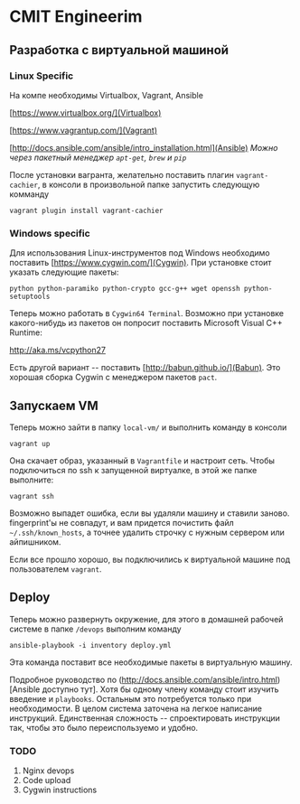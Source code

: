 # CMIT Engineerim 

## Разработка с виртуальной машиной


### Linux Specific

На компе необходимы Virtualbox, Vagrant, Ansible

[https://www.virtualbox.org/](Virtualbox)

[https://www.vagrantup.com/](Vagrant)

[http://docs.ansible.com/ansible/intro_installation.html](Ansible)
_Можно через пакетный менеджер `apt-get`, `brew` и `pip`_

После установки вагранта, желательно поставить плагин `vagrant-cachier`,
в консоли в произвольной папке запустить следующую комманду
```
vagrant plugin install vagrant-cachier
```

### Windows specific

Для использования Linux-инструментов под Windows необходимо поставить [https://www.cygwin.com/](Cygwin).
При установке стоит указать следующие пакеты:
```
python python-paramiko python-crypto gcc-g++ wget openssh python-setuptools
```

Теперь можно работать в `Cygwin64 Terminal`.
Возможно при установке какого-нибудь из пакетов он попросит поставить Microsoft Visual C++ Runtime:

http://aka.ms/vcpython27


Есть другой вариант -- поставить [http://babun.github.io/](Babun). Это хорошая сборка Cygwin с менеджером пакетов `pact`.






## Запускаем VM

Теперь можно зайти в папку `local-vm/` и выполнить команду в консоли
```
vagrant up
```

Она скачает образ, указанный в `Vagrantfile` и настроит сеть. 
Чтобы подключиться по ssh к запущенной виртуалке, в этой же папке выполните: 
```
vagrant ssh
```

Возможно выпадет ошибка, если вы удаляли машину и ставили заново. 
fingerprint'ы не совпадут, и вам придется почистить файл `~/.ssh/known_hosts`, а точнее удалить строчку с нужным сервером или айпишником.

Если все прошло хорошо, вы подключились к виртуальной машине под пользователем `vagrant`. 


## Deploy
Теперь можно развернуть окружение, для этого в домашней рабочей системе в папке `/devops` выполним команду
```
ansible-playbook -i inventory deploy.yml 
```

Эта команда поставит все необходимые пакеты в виртуальную машину.


Подробное руководство по (http://docs.ansible.com/ansible/intro.html)[Ansible доступно тут].
Хотя бы одному члену команду стоит изучить введение и `playbooks`.
Остальным это потребуется только при необходимости. В целом система заточена на легкое написание инструкций.
Единственная сложность -- спроектировать инструкции так, чтобы это было переиспользуемо и удобно.



### TODO

1. Nginx devops
1. Code upload
1. Cygwin instructions




